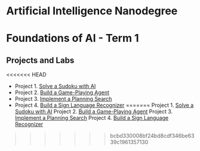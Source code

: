 # Artificial Intelligence Nanodegree

# Foundations of AI - Term 1
## Projects and Labs

<<<<<<< HEAD
* Project 1. [Solve a Sudoku with AI](1_foundations/1_sudoku/)
* Project 2. [Build a Game-Playing Agent](1_foundations/2_isolation/)
* Project 3. [Implement a Planning Search](1_foundations/3_planning/)
* Project 4. [Build a Sign Language Recognizer](1_foundations/4_recognizer/)
=======
Project 1. [Solve a Sudoku with AI](1_foundations/1_sudoku/)
Project 2. [Build a Game-Playing Agent](1_foundations/2_isolation/)
Project 3. [Implement a Planning Search](1_foundations/3_planning/)
Project 4. [Build a Sign Language Recognizer](1_foundations/4_recognizer/)
>>>>>>> bcbd330008bf24bd8cdf346be6339c1961357130
